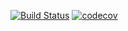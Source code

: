 [![Build Status](https://api.travis-ci.org/MozillaSecurity/fuzzfetch.svg?branch=master)](https://travis-ci.org/MozillaSecurity/fuzzfetch)
[![codecov](https://codecov.io/gh/MozillaSecurity/fuzzfetch/branch/master/graph/badge.svg)](https://codecov.io/gh/MozillaSecurity/fuzzfetch)
